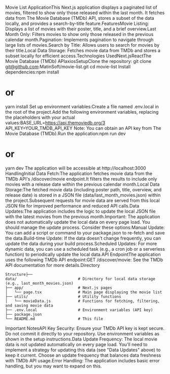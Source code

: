 Movie List ApplicationThis Next.js application displays a paginated list of movies, filtered to show only those released within the last month.  It fetches data from The Movie Database (TMDb) API, stores a subset of the data locally, and provides a search-by-title feature.FeaturesMovie Listing: Displays a list of movies with their poster, title, and a brief overview.Last Month Only: Filters movies to show only those released in the previous calendar month.Pagination: Implements pagination to navigate through large lists of movies.Search by Title: Allows users to search for movies by their title.Local Data Storage: Fetches movie data from TMDb and stores a subset locally for efficient access.Technologies UsedNext.jsReactThe Movie Database (TMDb) APIaxiosSetupClone the repository: git clone git@github.com:MatinSoft/movie-list.git
cd movie-list
Install dependencies:npm install
# or
yarn install
Set up environment variables:Create a file named .env.local in the root of the project.Add the following environment variables, replacing the placeholders with your actual values:BASE_URL=https://api.themoviedb.org/3
API_KEY=YOUR_TMDB_API_KEY
Note: You can obtain an API key from The Movie Database (TMDb).Run the application:npm run dev
# or
yarn dev
The application will be accessible at http://localhost:3000 HandlingInitial Data Fetch:The application fetches movie data from the TMDb API's /discover/movie endpoint.It filters the results to include only movies with a release date within the previous calendar month.Local Data Storage:The fetched movie data (including poster path, title, overview, and release date) is stored in a JSON file (data/last_month_movies.json) within the project.Subsequent requests for movie data are served from this local JSON file for improved performance and reduced API calls.Data Updates:The application includes the logic to update the local JSON file with the latest movies from the previous month.Important: The application does not automatically update the local data on every page load.  You should manage the update process.  Consider these options:Manual Update: You can add a script or command to your package.json to re-fetch and save the data.Build-time Update: If the data doesn't change frequently, you can update the data during your build process.Scheduled Updates: For more dynamic data, you can use a scheduled task (e.g., a cron job or a serverless function) to periodically update the local data.API EndpointThe application uses the following TMDb API endpoint:GET /discover/movie:  See the TMDb API documentation for more details.Directory 

```
Structure├── 
data/                           # Directory for local data storage (e.g., last_month_movies.json)
├── app/                        # Next.js pages
│   └── page.tsx                # Main page displaying the movie list
├── utils/                      # Utility functions
│   └── movieData.js            # Functions for fetching, filtering, and saving movie data
├── .env.local                  # Environment variables (API key)
├── package.json
└── README.md                   # This file
```
Important NotesAPI Key Security: Ensure your TMDb API key is kept secure.  Do not commit it directly to your repository.  Use environment variables as shown in the setup instructions.Data Update Frequency: The local movie data is not updated automatically on every page load.  You'll need to implement a strategy for updating this data (see "Data Updates" above) to keep it current.  Choose an update frequency that balances data freshness with TMDb API usage.Error Handling: The application includes basic error handling, but you may want to expand on this.